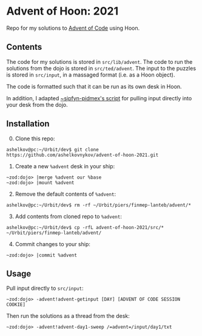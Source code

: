 # Advent of Hoon: 2021

Repo for my solutions to [Advent of Code](https://adventofcode.com) using Hoon.

## Contents

The code for my solutions is stored in `src/lib/advent`. The code to run the solutions from the dojo is stored in `src/ted/advent`. The input to the puzzles is stored in `src/input`, in a massaged format (i.e. as a Hoon object).

The code is formatted such that it can be run as its own desk in Hoon.

In addition, I adapted [~sipfyn-pidmex's script](https://gist.github.com/ynx0/be93cc1c086f8538155c69614d5644e4) for pulling input directly into your desk from the dojo.

## Installation

0. Clone this repo:

```
ashelkov@pc:~/Urbit/dev$ git clone https://github.com/ashelkovnykov/advent-of-hoon-2021.git
```

1. Create a new `%advent` desk in your ship:

```
~zod:dojo> |merge %advent our %base
~zod:dojo> |mount %advent
```

2. Remove the default contents of `%advent`:

```
ashelkov@pc:~/Urbit/dev$ rm -rf ~/Urbit/piers/finmep-lanteb/advent/*
```

3. Add contents from cloned repo to `%advent`:

```
ashelkov@pc:~/Urbit/dev$ cp -rfL advent-of-hoon-2021/src/* ~/Urbit/piers/finmep-lanteb/advent/
```

4. Commit changes to your ship:

```
~zod:dojo> |commit %advent
```

## Usage

Pull input directly to `src/input`:

```
~zod:dojo> -advent!advent-getinput [DAY] [ADVENT OF CODE SESSION COOKIE]
```

Then run the solutions as a thread from the desk:

```
~zod:dojo> -advent!advent-day1-sweep /=advent=/input/day1/txt
```
